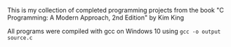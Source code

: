 This is my collection of completed programming projects from the book "C Programming: A Modern Approach, 2nd Edition" by Kim King

All programs were compiled with gcc on Windows 10 using `gcc -o output source.c`
